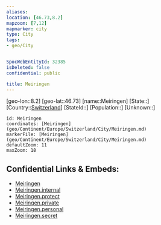 ```yaml
---
aliases: 
location: [46.73,8.2]
mapzoom: [7,12] 
mapmarker: city 
type: City
tags:
- geo/City


SpocWebEntityId: 32385
isDeleted: false
confidential: public

title: Meiringen
---
```

[geo-lon::8.2]
[geo-lat::46.73]
[name::Meiringen]
[State::]
[Country::[Switzerland](geo/Continent/Europe/Switzerland.md)]
[StateId::]
[Population::]
[Unknown::]


```leaflet
id: Meiringen
coordinates: [Meiringen](geo/Continent/Europe/Switzerland/City/Meiringen.md)
markerFile: [Meiringen](geo/Continent/Europe/Switzerland/City/Meiringen.md)
defaultZoom: 11 
maxZoom: 18
```


## Confidential Links & Embeds: 
- [Meiringen](../../../../../../_public/geo/Continent/Europe/Switzerland/City/Meiringen.md) 
- [Meiringen.internal](../../../../../../_internal/geo/Continent/Europe/Switzerland/City/Meiringen.internal.md) 
- [Meiringen.protect](../../../../../../_protect/geo/Continent/Europe/Switzerland/City/Meiringen.protect.md) 
- [Meiringen.private](../../../../../../_private/geo/Continent/Europe/Switzerland/City/Meiringen.private.md) 
- [Meiringen.personal](../../../../../../_personal/geo/Continent/Europe/Switzerland/City/Meiringen.personal.md) 
- [Meiringen.secret](../../../../../../_secret/geo/Continent/Europe/Switzerland/City/Meiringen.secret.md) 

